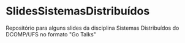 # SlidesSistemasDistribuídos
Repositório para alguns slides da disciplina Sistemas Distribuídos do DCOMP/UFS no formato "Go Talks"
